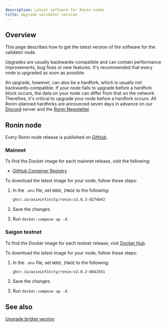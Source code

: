 ```yaml
---
description: Latest software for Ronin nodes.
title: Upgrade validator version
---
```


## Overview

This page describes how to get the latest version of the software for the validator node.

Upgrades are usually backwards-compatible and can contain performance
improvements, bug fixes or new features. It's recommended that every node is
upgraded as soon as possible.

An upgrade, however, can also be a hardfork, which is usually not
backwards-compatible. If your node fails to upgrade before a hardfork block
occurs, the data on your node can differ from that on the network. Therefore,
it's critical to upgrade your node before a hardfork occurs. All Ronin-planned
hardforks are announced seven days in advance on our
[Discord](https://discord.gg/roninnetwork) server and the
[Ronin Newsletter](https://blog.roninchain.com).

## Ronin node

Every Ronin node release is published on
[GitHub](https://github.com/axieinfinity/ronin/releases).

### Mainnet

To find the Docker image for each mainnet release, visit the following:

* [GitHub Container Registry](https://github.com/axieinfinity/ronin/pkgs/container/ronin)

To download the latest image for your node, follow these steps:

1. In the `.env` file, set `NODE_IMAGE` to the following:

    ```bash
    ghcr.io/axieinfinity/ronin:v2.8.3-d27eb42
    ```

2. Save the changes.
3. Run `docker-compose up -d`.

### Saigon testnet

To find the Docker image for each testnet release, visit
[Docker Hub](https://hub.docker.com/r/axieinfinity/ronin-testnet/tags).

To download the latest image for your node, follow these steps:

1. In the `.env` file, set `NODE_IMAGE` to the following:

    ```bash
    ghcr.io/axieinfinity/ronin:v2.8.2-0842591
    ```

2. Save the changes.
3. Run `docker-compose up -d`.

## See also

[Upgrade bridge version](./../../bridge-operators/setup/upgrade-bridge.mdx)
